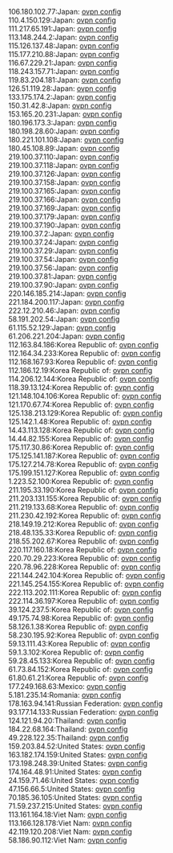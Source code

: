 106.180.102.77:Japan: [ovpn config](vpn/106_180_102_77.ovpn)  
110.4.150.129:Japan: [ovpn config](vpn/110_4_150_129.ovpn)  
111.217.65.191:Japan: [ovpn config](vpn/111_217_65_191.ovpn)  
113.148.244.2:Japan: [ovpn config](vpn/113_148_244_2.ovpn)  
115.126.137.48:Japan: [ovpn config](vpn/115_126_137_48.ovpn)  
115.177.210.88:Japan: [ovpn config](vpn/115_177_210_88.ovpn)  
116.67.229.21:Japan: [ovpn config](vpn/116_67_229_21.ovpn)  
118.243.157.71:Japan: [ovpn config](vpn/118_243_157_71.ovpn)  
119.83.204.181:Japan: [ovpn config](vpn/119_83_204_181.ovpn)  
126.51.119.28:Japan: [ovpn config](vpn/126_51_119_28.ovpn)  
133.175.174.2:Japan: [ovpn config](vpn/133_175_174_2.ovpn)  
150.31.42.8:Japan: [ovpn config](vpn/150_31_42_8.ovpn)  
153.165.20.231:Japan: [ovpn config](vpn/153_165_20_231.ovpn)  
180.196.173.3:Japan: [ovpn config](vpn/180_196_173_3.ovpn)  
180.198.28.60:Japan: [ovpn config](vpn/180_198_28_60.ovpn)  
180.221.101.108:Japan: [ovpn config](vpn/180_221_101_108.ovpn)  
180.45.108.89:Japan: [ovpn config](vpn/180_45_108_89.ovpn)  
219.100.37.110:Japan: [ovpn config](vpn/219_100_37_110.ovpn)  
219.100.37.118:Japan: [ovpn config](vpn/219_100_37_118.ovpn)  
219.100.37.126:Japan: [ovpn config](vpn/219_100_37_126.ovpn)  
219.100.37.158:Japan: [ovpn config](vpn/219_100_37_158.ovpn)  
219.100.37.165:Japan: [ovpn config](vpn/219_100_37_165.ovpn)  
219.100.37.166:Japan: [ovpn config](vpn/219_100_37_166.ovpn)  
219.100.37.169:Japan: [ovpn config](vpn/219_100_37_169.ovpn)  
219.100.37.179:Japan: [ovpn config](vpn/219_100_37_179.ovpn)  
219.100.37.190:Japan: [ovpn config](vpn/219_100_37_190.ovpn)  
219.100.37.2:Japan: [ovpn config](vpn/219_100_37_2.ovpn)  
219.100.37.24:Japan: [ovpn config](vpn/219_100_37_24.ovpn)  
219.100.37.29:Japan: [ovpn config](vpn/219_100_37_29.ovpn)  
219.100.37.54:Japan: [ovpn config](vpn/219_100_37_54.ovpn)  
219.100.37.56:Japan: [ovpn config](vpn/219_100_37_56.ovpn)  
219.100.37.81:Japan: [ovpn config](vpn/219_100_37_81.ovpn)  
219.100.37.90:Japan: [ovpn config](vpn/219_100_37_90.ovpn)  
220.146.185.214:Japan: [ovpn config](vpn/220_146_185_214.ovpn)  
221.184.200.117:Japan: [ovpn config](vpn/221_184_200_117.ovpn)  
222.12.210.46:Japan: [ovpn config](vpn/222_12_210_46.ovpn)  
58.191.202.54:Japan: [ovpn config](vpn/58_191_202_54.ovpn)  
61.115.52.129:Japan: [ovpn config](vpn/61_115_52_129.ovpn)  
61.206.221.204:Japan: [ovpn config](vpn/61_206_221_204.ovpn)  
112.163.84.186:Korea Republic of: [ovpn config](vpn/112_163_84_186.ovpn)  
112.164.34.233:Korea Republic of: [ovpn config](vpn/112_164_34_233.ovpn)  
112.168.167.93:Korea Republic of: [ovpn config](vpn/112_168_167_93.ovpn)  
112.186.12.19:Korea Republic of: [ovpn config](vpn/112_186_12_19.ovpn)  
114.206.12.144:Korea Republic of: [ovpn config](vpn/114_206_12_144.ovpn)  
118.39.13.124:Korea Republic of: [ovpn config](vpn/118_39_13_124.ovpn)  
121.148.104.106:Korea Republic of: [ovpn config](vpn/121_148_104_106.ovpn)  
121.170.67.74:Korea Republic of: [ovpn config](vpn/121_170_67_74.ovpn)  
125.138.213.129:Korea Republic of: [ovpn config](vpn/125_138_213_129.ovpn)  
125.142.1.48:Korea Republic of: [ovpn config](vpn/125_142_1_48.ovpn)  
14.43.113.128:Korea Republic of: [ovpn config](vpn/14_43_113_128.ovpn)  
14.44.82.155:Korea Republic of: [ovpn config](vpn/14_44_82_155.ovpn)  
175.117.30.86:Korea Republic of: [ovpn config](vpn/175_117_30_86.ovpn)  
175.125.141.187:Korea Republic of: [ovpn config](vpn/175_125_141_187.ovpn)  
175.127.214.78:Korea Republic of: [ovpn config](vpn/175_127_214_78.ovpn)  
175.199.151.127:Korea Republic of: [ovpn config](vpn/175_199_151_127.ovpn)  
1.223.52.100:Korea Republic of: [ovpn config](vpn/1_223_52_100.ovpn)  
211.195.33.190:Korea Republic of: [ovpn config](vpn/211_195_33_190.ovpn)  
211.203.131.155:Korea Republic of: [ovpn config](vpn/211_203_131_155.ovpn)  
211.219.133.68:Korea Republic of: [ovpn config](vpn/211_219_133_68.ovpn)  
211.230.42.192:Korea Republic of: [ovpn config](vpn/211_230_42_192.ovpn)  
218.149.19.212:Korea Republic of: [ovpn config](vpn/218_149_19_212.ovpn)  
218.48.135.33:Korea Republic of: [ovpn config](vpn/218_48_135_33.ovpn)  
218.55.202.67:Korea Republic of: [ovpn config](vpn/218_55_202_67.ovpn)  
220.117.160.18:Korea Republic of: [ovpn config](vpn/220_117_160_18.ovpn)  
220.70.29.223:Korea Republic of: [ovpn config](vpn/220_70_29_223.ovpn)  
220.78.96.228:Korea Republic of: [ovpn config](vpn/220_78_96_228.ovpn)  
221.144.242.104:Korea Republic of: [ovpn config](vpn/221_144_242_104.ovpn)  
221.145.254.155:Korea Republic of: [ovpn config](vpn/221_145_254_155.ovpn)  
222.113.202.111:Korea Republic of: [ovpn config](vpn/222_113_202_111.ovpn)  
222.114.36.197:Korea Republic of: [ovpn config](vpn/222_114_36_197.ovpn)  
39.124.237.5:Korea Republic of: [ovpn config](vpn/39_124_237_5.ovpn)  
49.175.74.98:Korea Republic of: [ovpn config](vpn/49_175_74_98.ovpn)  
58.126.1.38:Korea Republic of: [ovpn config](vpn/58_126_1_38.ovpn)  
58.230.195.92:Korea Republic of: [ovpn config](vpn/58_230_195_92.ovpn)  
59.13.111.43:Korea Republic of: [ovpn config](vpn/59_13_111_43.ovpn)  
59.1.3.102:Korea Republic of: [ovpn config](vpn/59_1_3_102.ovpn)  
59.28.45.133:Korea Republic of: [ovpn config](vpn/59_28_45_133.ovpn)  
61.73.84.152:Korea Republic of: [ovpn config](vpn/61_73_84_152.ovpn)  
61.80.61.21:Korea Republic of: [ovpn config](vpn/61_80_61_21.ovpn)  
177.249.168.63:Mexico: [ovpn config](vpn/177_249_168_63.ovpn)  
5.181.235.14:Romania: [ovpn config](vpn/5_181_235_14.ovpn)  
178.163.94.141:Russian Federation: [ovpn config](vpn/178_163_94_141.ovpn)  
93.177.14.133:Russian Federation: [ovpn config](vpn/93_177_14_133.ovpn)  
124.121.94.20:Thailand: [ovpn config](vpn/124_121_94_20.ovpn)  
184.22.68.164:Thailand: [ovpn config](vpn/184_22_68_164.ovpn)  
49.228.122.35:Thailand: [ovpn config](vpn/49_228_122_35.ovpn)  
159.203.84.52:United States: [ovpn config](vpn/159_203_84_52.ovpn)  
163.182.174.159:United States: [ovpn config](vpn/163_182_174_159.ovpn)  
173.198.248.39:United States: [ovpn config](vpn/173_198_248_39.ovpn)  
174.164.48.91:United States: [ovpn config](vpn/174_164_48_91.ovpn)  
24.159.71.46:United States: [ovpn config](vpn/24_159_71_46.ovpn)  
47.156.66.5:United States: [ovpn config](vpn/47_156_66_5.ovpn)  
70.185.36.105:United States: [ovpn config](vpn/70_185_36_105.ovpn)  
71.59.237.215:United States: [ovpn config](vpn/71_59_237_215.ovpn)  
113.161.164.18:Viet Nam: [ovpn config](vpn/113_161_164_18.ovpn)  
113.166.128.178:Viet Nam: [ovpn config](vpn/113_166_128_178.ovpn)  
42.119.120.208:Viet Nam: [ovpn config](vpn/42_119_120_208.ovpn)  
58.186.90.112:Viet Nam: [ovpn config](vpn/58_186_90_112.ovpn)  
